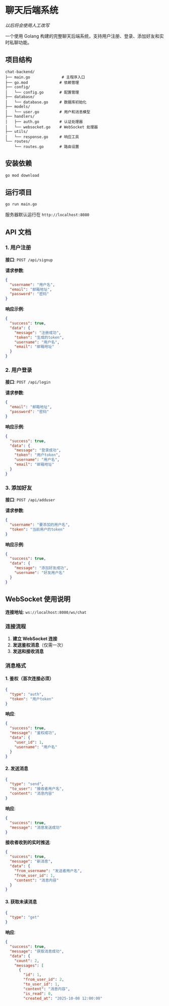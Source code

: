 # 聊天后端系统
*以后将会使用人工改写*

一个使用 Golang 构建的完整聊天后端系统，支持用户注册、登录、添加好友和实时私聊功能。

## 项目结构

```
chat-backend/
├── main.go              # 主程序入口
├── go.mod              # 依赖管理
├── config/
│   └── config.go       # 配置管理
├── database/
│   └── database.go     # 数据库初始化
├── models/
│   └── user.go         # 用户和消息模型
├── handlers/
│   ├── auth.go         # 认证处理器
│   └── websocket.go    # WebSocket 处理器
├── utils/
│   └── response.go     # 响应工具
└── routes/
    └── routes.go       # 路由设置
```

## 安装依赖

```bash
go mod download
```

## 运行项目

```bash
go run main.go
```

服务器默认运行在 `http://localhost:8080`

## API 文档

### 1. 用户注册

**接口**: `POST /api/signup`

**请求参数**:
```json
{
  "username": "用户名",
  "email": "邮箱地址",
  "password": "密码"
}
```

**响应示例**:
```json
{
  "success": true,
  "data": {
    "message": "注册成功",
    "token": "生成的token",
    "username": "用户名",
    "email": "邮箱地址"
  }
}
```

### 2. 用户登录

**接口**: `POST /api/login`

**请求参数**:
```json
{
  "email": "邮箱地址",
  "password": "密码"
}
```

**响应示例**:
```json
{
  "success": true,
  "data": {
    "message": "登录成功",
    "token": "用户token",
    "username": "用户名",
    "email": "邮箱地址"
  }
}
```

### 3. 添加好友

**接口**: `POST /api/adduser`

**请求参数**:
```json
{
  "username": "要添加的用户名",
  "token": "当前用户的token"
}
```

**响应示例**:
```json
{
  "success": true,
  "data": {
    "message": "添加好友成功",
    "username": "好友用户名"
  }
}
```

## WebSocket 使用说明

**连接地址**: `ws://localhost:8080/ws/chat`

### 连接流程

1. **建立 WebSocket 连接**
2. **发送鉴权消息**（仅需一次）
3. **发送和接收消息**

### 消息格式

#### 1. 鉴权（首次连接必须）

```json
{
  "type": "auth",
  "token": "用户token"
}
```

**响应**:
```json
{
  "success": true,
  "message": "鉴权成功",
  "data": {
    "user_id": 1,
    "username": "用户名"
  }
}
```

#### 2. 发送消息

```json
{
  "type": "send",
  "to_user": "接收者用户名",
  "content": "消息内容"
}
```

**响应**:
```json
{
  "success": true,
  "message": "消息发送成功"
}
```

**接收者收到的实时推送**:
```json
{
  "success": true,
  "message": "新消息",
  "data": {
    "from_username": "发送者用户名",
    "from_user_id": 1,
    "content": "消息内容"
  }
}
```

#### 3. 获取未读消息

```json
{
  "type": "get"
}
```

**响应**:
```json
{
  "success": true,
  "message": "获取消息成功",
  "data": {
    "count": 2,
    "messages": [
      {
        "id": 1,
        "from_user_id": 2,
        "to_user_id": 1,
        "content": "消息内容",
        "is_read": 0,
        "created_at": "2025-10-08 12:00:00"
